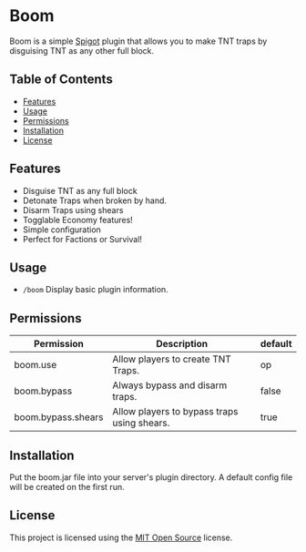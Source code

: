 Boom
====================
Boom is a simple [Spigot](http://spigotmc.org) plugin that allows you to make TNT traps by disguising TNT as any other full block. 

Table of Contents
---------
 * [Features](http://github.com/dfanara/Boom#features)
 * [Usage](http://github.com/dfanara/Boom#usage)	
 * [Permissions](http://github.com/dfanara/Boom#permissions)
 * [Installation](http://github.com/dfanara/Boom#installation)
 * [License](http://github.com/dfanara/Boom#license)

Features
---------
 * Disguise TNT as any full block
 * Detonate Traps when broken by hand.
 * Disarm Traps using shears
 * Togglable Economy features!
 * Simple configuration
 * Perfect for Factions or Survival!

Usage
---------

 * `/boom` Display basic plugin information.
 
Permissions
----------
Permission | Description | default
-------------- | -------------- | --------------
boom.use | Allow players to create TNT Traps. | op
boom.bypass | Always bypass and disarm traps. | false
boom.bypass.shears | Allow players to bypass traps using shears. | true

Installation
----------
Put the boom.jar file into your server's plugin directory.
A default config file will be created on the first run.

License
----------
This project is licensed using the [MIT Open Source](https://github.com/dfanara/Boom/blob/master/LICENSE.md) license.
